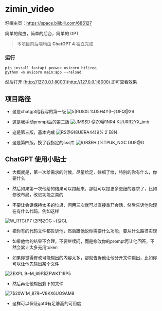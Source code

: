 # zimin_video

籽岷主页：https://space.bilibili.com/686127

简单的爬虫，简单的后台，简单的 GPT

> 本项目前后端均由 **ChatGPT 4** 独立完成

### 运行
```
pip install fastapi peewee uvicorn bilireq
python -m uvicorn main:app --reload
```

然后打开 [http://127.0.0.1:8000](http://127.0.0.1:8000) 即可查看效果

## 项目路径

- 这是chatgpt给我写的第一版
![5(RU8XL%D5H4Y(I~}OFQ@26](https://user-images.githubusercontent.com/59153990/232398115-89f07460-813e-4556-af80-3a445128a2c8.jpg)

- 这是我手动prompt后的第二版
![JM$$D @Z9@1NR4 KUURR2YX_tmb](https://user-images.githubusercontent.com/59153990/232398166-edfd2497-00ee-4525-a350-0783af7e6039.jpg)

- 这是第三版，基本完成
![RS@G)8UER`A44`}9% 2`E8N](https://user-images.githubusercontent.com/59153990/232398191-b1ecce70-6526-446a-b7c8-d524651ccbfa.jpg)

- 这是第四版，换了我指定的css库
![R}B$EH }%TPUK_NGC DUE@G](https://user-images.githubusercontent.com/59153990/232398316-757d9fcc-69c8-4047-a187-8296636a829a.jpg)

## ChatGPT 使用小贴士

- 大概就是，第一次给需求的时候，尽量给足，往细了给，特别的你有什么，你要什么

- 然后如果第一次他给的结果可以跑起来，那就可以提更多更细的要求了，比如修改布局，改进功能之类的

- 不要让会话保持太多的垃圾，问两三次就可以直接重开会话，然后告诉他你现在有什么代码，例如这样

![W_RTG{P7 {2P$ZOG ~{@GL](https://user-images.githubusercontent.com/59153990/232398506-11ae2c03-e944-439c-9d13-286355efb619.jpg)

- 把你有的代码文件都告诉他，然后跟他说你需要什么功能，要从什么路径实现

- 如果他给的结果不合理，不要继续问，而是修改你的prompt再让他回答，不然会累计太多无用token

- 如果你觉得修改可能输出的内容太多，那就告诉他让他分开文件输出，比如你可以让他先输出某个文件

![ZEXPL 9~M_69F$ZFWKT1RP5](https://user-images.githubusercontent.com/59153990/232398532-40c1af60-88ee-414c-8192-6d6d6db637b4.jpg)

- 然后再让他输出剩下的文件

![7$20W`M_87R~V8KX6UO9AM8](https://user-images.githubusercontent.com/59153990/232398540-abe81afd-b6c4-4279-ac72-622657d781c8.jpg)

- 这样可以保证gpt4有足够高的可用度

